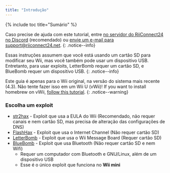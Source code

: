 ```yaml
---
title: "Introdução"
---
```


{% include toc title="Sumário" %}

Caso precise de ajuda com este tutorial, entre [no servidor do RiiConnect24 no Discord](https://discord.gg/b4Y7jfD) (recomendado) ou [envie um e-mail para support@riiconnect24.net](mailto:support@riiconnect24.net).
{: .notice--info}

Essas instruções assumem que você está usando um cartão SD para modificar seu Wii, mas você também pode usar um dispositivo USB. Entretanto, para usar exploits, LetterBomb requer um cartão SD, e BlueBomb requer um dispositivo USB.
{: .notice--info}

Este guia é apenas para o Wii original, na versão do sistema mais recente (4.3). Não tente fazer isso em um Wii U (vWii)! If you want to install homebrew on vWii, [follow this tutorial](https://wiiuguide.xyz/#/vwii-modding).
{: .notice--warning}

### Escolha um exploit

- [str2hax](str2hax) - Exploit que usa a EULA do Wii (Recomendado, não requer canais e nem cartão SD, mas precisa de alteração das configurações de DNS)
- [FlashHax](flashhax) - Exploit que usa o Internet Channel (Não requer cartão SD)
- [LetterBomb](letterbomb) - Exploit que usa o Wii Message Board (Requer cartão SD)
- [BlueBomb](bluebomb) - Exploit que usa Bluetooth (Não requer cartão SD e nem Wifi)
    * Requer um computador com Bluetooth e GNU/Linux, além de um dispositivo USB
    * Esse é o único exploit que funciona no **Wii mini**
